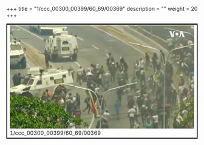 +++
title = "1/ccc_00300_00399/60_69/00369"
description = ""
weight = 20
+++

<table style="border:2px solid black;max-width:800px;max-height:800px;" 
><tr><td>
<img class="center-fit-jpg"
src="/jpg_/aaa_20190430_NxaOmWaI8sI_00368.jpg">
1/ccc_00300_00399/60_69/00369
</img></td></tr></table>
